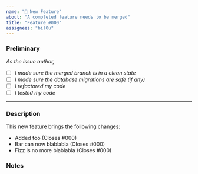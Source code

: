 ```yaml
---
name: "🌟 New Feature"
about: "A completed feature needs to be merged"
title: "Feature #000"
assignees: "bil0u"
---
```


### Preliminary

_As the issue author,_

- [ ] _I made sure the merged branch is in a clean state_
- [ ] _I made sure the database migrations are safe (if any)_
- [ ] _I refactored my code_
- [ ] _I tested my code_

---

### Description

This new feature brings the following changes:

<!--
Reference the issue(s) you are willing to close with this PR with the "Closes" keyword
-->

- Added foo (Closes #000)
- Bar can now blablabla (Closes #000)
- Fizz is no more blablabla (Closes #000)

### Notes

<!--
Write optional notes here
-->
